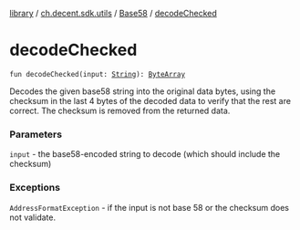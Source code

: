 [library](../../index.md) / [ch.decent.sdk.utils](../index.md) / [Base58](index.md) / [decodeChecked](./decode-checked.md)

# decodeChecked

`fun decodeChecked(input: `[`String`](https://kotlinlang.org/api/latest/jvm/stdlib/kotlin/-string/index.html)`): `[`ByteArray`](https://kotlinlang.org/api/latest/jvm/stdlib/kotlin/-byte-array/index.html)

Decodes the given base58 string into the original data bytes, using the checksum in the
last 4 bytes of the decoded data to verify that the rest are correct. The checksum is
removed from the returned data.

### Parameters

`input` - the base58-encoded string to decode (which should include the checksum)

### Exceptions

`AddressFormatException` - if the input is not base 58 or the checksum does not validate.